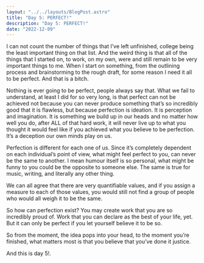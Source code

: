 ```yaml
---
layout: "../../layouts/BlogPost.astro"
title: "Day 5: PERFECT!"
description: "Day 5: PERFECT!"
date: "2022-12-09"
---
```


I can not count the number of things that I’ve left unfinished, college being the least important thing on that list. And the weird thing is that all of the things that I started on, to work, on my own, were and still remain to be very important things to me. When I start on something, from the outlining process and brainstorming to the rough draft, for some reason I need it all to be perfect. And that is a bitch.

Nothing is ever going to be perfect, people always say that. What we fail to understand, at least I did for so very long, is that perfect can not be achieved not because you can never produce something that’s so incredibly good that it is flawless, but because perfection is ideation. It is perception and imagination. It is something we build up in our heads and no matter how well you do, after ALL of that hard work, it will never live up to what you thought it would feel like if you achieved what you believe to be perfection. It’s a deception our own minds play on us.

Perfection is different for each one of us. Since it’s completely dependent on each individual’s point of view, what might feel perfect to you, can never be the same to another. I mean humour itself is so personal, what might be funny to you could be the opposite to someone else. The same is true for music, writing, and literally any other thing.

We can all agree that there are very quantifiable values, and if you assign a measure to each of those values, you would still not find a group of people who would all weigh it to be the same.

So how can perfection exist? You may create work that you are so incredibly proud of. Work that you can declare as the best of your life, yet. But it can only be perfect if you let yourself believe it to be so.

So from the moment, the idea pops into your head, to the moment you’re finished, what matters most is that you believe that you’ve done it justice.

And this is day 5!.


